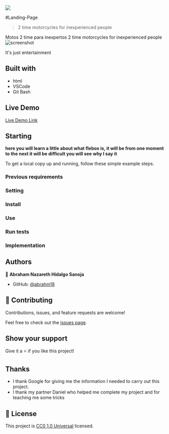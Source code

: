 ![](https://img.shields.io/badge/Uneweb-blue)

#Landing-Page

> 2 time motorcycles for inexperienced people

Motos 2 time para inexpertos
2 time motorcycles for inexperienced people
![screenshot]()

It's just entertainment

## Built with

- html
- VSCode
- Git Bash

## Live Demo

[Live Demo Link](https://abrahm18.github.io/Landing-Page/)


## Starting

**here you will learn a little about what flebox is, it will be from one moment to the next it will be difficult you will see why I say it**


To get a local copy up and running, follow these simple example steps.

### Previous requirements

### Setting

### Install

### Use

### Run tests

### Implementation



## Authors

👤 **Abraham Nazareth Hidalgo Sanoja**

- GitHub: [@abrahm18](https://github.com/abrahm18)


## 🤝 Contributing

Contributions, issues, and feature requests are welcome!

Feel free to check out the [issues page](https://github.com/Abrahm18/odin-recipes/issues).

## Show your support

Give it a ⭐️ if you like this project!

## Thanks

- I thank Google for giving me the information I needed to carry out this project.
- I thank my partner Daniel who helped me complete my project and for teaching me some tricks

## 📝 License

This project is [CC0 1.0 Universal](LICENSE) licensed.
